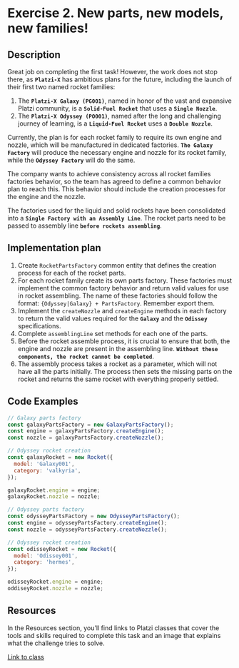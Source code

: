 # Exercise 2. New parts, new models, new families!

## Description

Great job on completing the first task! However, the work does not stop there, as **`Platzi-X`** has ambitious plans for the future, including the launch of their first two named rocket families:

1. The **`Platzi-X Galaxy (PG001)`**, named in honor of the vast and expansive Platzi community, is a **`Solid-Fuel Rocket`** that uses a **`Single Nozzle`**.
2. The **`Platzi-X Odyssey (PO001)`**, named after the long and challenging journey of learning, is a **`Liquid-Fuel Rocket`** uses a **`Double Nozzle`**.

Currently, the plan is for each rocket family to require its own engine and nozzle, which will be manufactured in dedicated factories. **`The Galaxy Factory`** will produce the necessary engine and nozzle for its rocket family, while the **`Odyssey Factory`** will do the same.

The company wants to achieve consistency across all rocket families factories behavior, so the team has agreed to define a common behavior plan to reach this. This behavior should include the creation processes for the engine and the nozzle.

The factories used for the liquid and solid rockets have been consolidated into a **`Single Factory with an Assembly Line`**. The rocket parts need to be passed to assembly line **`before rockets assembling`**.

## Implementation plan

1. Create `RocketPartsFactory` common entity that defines the creation process for each of the rocket parts.
2. For each rocket family create its own parts factory. These factories must implement the common factory behavior and return valid values for use in rocket assembling. The name of these factories should follow the format: `{Odyssey|Galaxy} + PartsFactory`. Remember export them.
3. Implement the `createNozzle` and `createEngine` methods in each factory to return the valid values required for the **`Galaxy`** and the **`Odissey`** specifications.
4. Complete `assemblingLine` set methods for each one of the parts.
5. Before the rocket assemble process, it is crucial to ensure that both, the engine and nozzle are present in the assembling line. **`Without these components, the rocket cannot be completed`**.
6. The assembly process takes a rocket as a parameter, which will not have all the parts initially. The process then sets the missing parts on the rocket and returns the same rocket with everything properly settled.

## Code Examples

```js
// Galaxy parts factory
const galaxyPartsFactory = new GalaxyPartsFactory();
const engine = galaxyPartsFactory.createEngine();
const nozzle = galaxyPartsFactory.createNozzle();

// Odyssey rocket creation
const galaxyRocket = new Rocket({
  model: 'Galaxy001',
  category: 'valkyria',
});

galaxyRocket.engine = engine;
galaxyRocket.nozzle = nozzle;
```

```js
// Odyssey parts factory
const odysseyPartsFactory = new OdysseyPartsFactory();
const engine = odysseyPartsFactory.createEngine();
const nozzle = odysseyPartsFactory.createNozzle();

// Odyssey rocket creation
const odisseyRocket = new Rocket({
  model: 'Odissey001',
  category: 'hermes',
});

odisseyRocket.engine = engine;
oddiseyRocket.nozzle = nozzle;
```

## Resources

In the Resources section, you'll find links to Platzi classes that cover the tools and skills required to complete this task and an image that explains what the challenge tries to solve.

[Link to class](https://platzi.com/clases/6933-patrones-diseno-creacionales/60873-implementacion-de-abstract-factory-en-js/)
